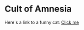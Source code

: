 <div>
<h1> <strong>Cult of Amnesia </strong> </h1>
</div>

<p> Here's a link to a funny cat:
<a href="https://www.youtube.com/shorts/NsMKvVdEPkw">Click me</a>
</p>


